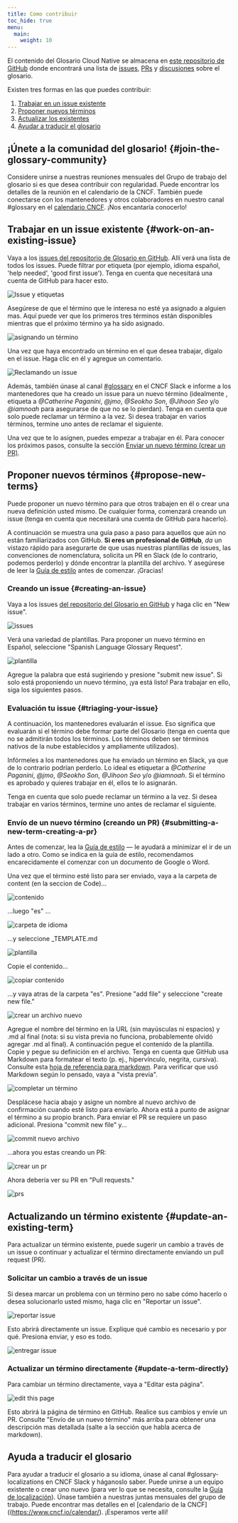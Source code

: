 ```yaml
---
title: Como contribuir
toc_hide: true
menu:
  main:
    weight: 10
---
```


El contenido del Glosario Cloud Native se almacena en [este repositorio de GitHub](https://github.com/cncf/glossary) donde encontrará una lista de [issues](https://github.com/cncf/glossary/issues), [PRs](https://github.com/cncf/glossary/pulls) y [discusiones](https://github.com/cncf/glossary/discussions) sobre el glosario.

Existen tres formas en las que puedes contribuir:

1) [Trabajar en un issue existente](#work-on-an-existing-issue)
2) [Proponer nuevos términos](#propose-new-terms)
3) [Actualizar los existentes](#update-an-existing-term)
4) [Ayudar a traducir el glosario](#help-translate-the-glossary)

## ¡Únete a la comunidad del glosario! {#join-the-glossary-community}
Considere unirse a nuestras reuniones mensuales del Grupo de trabajo del glosario si es que desea contribuir con regularidad. Puede encontrar los detalles de la reunión en el calendario de la CNCF. También puede conectarse con los mantenedores y otros colaboradores en nuestro canal #glossary en el [calendario CNCF](https://www.cncf.io/calendar/). ¡Nos encantaría conocerlo!

## Trabajar en un issue existente {#work-on-an-existing-issue}
Vaya a los [issues del repositorio de Glosario en GitHub](https://github.com/cncf/glossary/issues). Allí verá una lista de todos los issues. Puede filtrar por etiqueta (por ejemplo, idioma español, 'help needed', 'good first issue'). Tenga en cuenta que necesitará una cuenta de GitHub para hacer esto.

![Issue y etiquetas](/images/how-to/issue-and-labels.png)

Asegúrese de que el término que le interesa no esté ya asignado a alguien mas. Aquí puede ver que los primeros tres términos están disponibles mientras que el próximo término ya ha sido asignado.

![asignando un término](/images/how-to/howto-04.png)

Una vez que haya encontrado un término en el que desea trabajar, dígalo en el issue. Haga clic en él y agregue un comentario.

![Reclamando un issue](/images/how-to/claiming-an-issue.png)

Además, también únase al canal [#glossary](https://cloud-native.slack.com/archives/C02TX20MQBB) en el CNCF Slack e informe a los mantenedores que ha creado un issue para un nuevo término (idealmente , etiqueta a _@Catherine Paganini_, _@jmo_, _@Seokho Son_, _@Jihoon Seo_ y/o _@iamnoah_ para asegurarse de que no se lo pierdan). Tenga en cuenta que solo puede reclamar un término a la vez. Si desea trabajar en varios términos, termine uno antes de reclamar el siguiente.

Una vez que te lo asignen, puedes empezar a trabajar en él. Para conocer los próximos pasos, consulte la sección [Enviar un nuevo término (crear un PR)](#submitting-a-new-term-creating-a-pr).

## Proponer nuevos términos {#propose-new-terms}
Puede proponer un nuevo término para que otros trabajen en él o crear una nueva definición usted mismo. De cualquier forma, comenzará creando un issue (tenga en cuenta que necesitará una cuenta de GitHub para hacerlo).

A continuación se muestra una guía paso a paso para aquellos que aún no están familiarizados con GitHub. **Si eres un profesional de GitHub**, *da* un vistazo rápido para asegurarte de que usas nuestras plantillas de issues, las convenciones de nomenclatura, solicita un PR en Slack (de lo contrario, podemos perderlo) y dónde encontrar la plantilla del archivo. Y asegúrese de leer la [Guía de estilo](/style-guide/) antes de comenzar. ¡Gracias!

### Creando un issue {#creating-an-issue}
Vaya a los issues [del repositorio del Glosario en GitHub](https://github.com/cncf/glossary/issues) y haga clic en "New issue".

![issues](/images/how-to/howto-01.png)

Verá una variedad de plantillas. Para proponer un nuevo término en Español, seleccione "Spanish Language Glossary Request".

![plantilla](/images/how-to/english-issue-template.jpg)

Agregue la palabra que está sugiriendo y presione "submit new issue". Si solo está proponiendo un nuevo término, ¡ya está listo! Para trabajar en ello, siga los siguientes pasos.


### Evaluación tu issue {#triaging-your-issue}
A continuación, los mantenedores evaluarán el issue. Eso significa que evaluarán si el término debe formar parte del Glosario (tenga en cuenta que no se admitirán todos los términos. Los términos deben ser términos nativos de la nube establecidos y ampliamente utilizados).

Infórmeles a los mantenedores que ha enviado un término en Slack, ya que de lo contrario podrían perderlo. Lo ideal es etiquetar a _@Catherine Paganini_, _@jmo_, _@Seokho Son_, _@Jihoon Seo_ y/o _@iamnoah_. Si el término es aprobado y quieres trabajar en él, ellos te lo asignarán.

Tenga en cuenta que solo puede reclamar un término a la vez. Si desea trabajar en varios términos, termine uno antes de reclamar el siguiente.

### Envío de un nuevo término (creando un PR) {#submitting-a-new-term-creating-a-pr}

Antes de comenzar, lea la [Guía de estilo](/style-guide/) — le ayudará a minimizar el ir de un lado a otro. Como se indica en la guía de estilo, recomendamos encarecidamente el comenzar con un documento de Google o Word.

Una vez que el término esté listo para ser enviado, vaya a la carpeta de content (en la seccion de Code)…

![contenido](/images/how-to/howto-05.png)

…luego "es" …

![carpeta de idioma](/images/how-to/howto-06.png)

…y seleccione _TEMPLATE.md

![plantilla](/images/how-to/howto-07.png)

Copie el contenido…

![copiar contenido](/images/how-to/howto-08.png)

…y vaya atras de la carpeta "es". Presione "add file" y seleccione "create new file."

![crear un archivo nuevo](/images/how-to/howto-09.png)

Agregue el nombre del término en la URL (sin mayúsculas ni espacios) y .md al final (nota: si su vista previa no funciona, probablemente olvidó agregar .md al final). A continuación pegue el contenido de la plantilla. Copie y pegue su definición en el archivo. Tenga en cuenta que GitHub usa Markdown para formatear el texto (p. ej., hipervínculo, negrita, cursiva). Consulte esta [hoja de referencia para markdown](https://www.markdownguide.org/cheat-sheet/). Para verificar que usó Markdown según lo pensado, vaya a "vista previa". 

![completar un término](/images/how-to/howto-10.png)

Desplácese hacia abajo y asigne un nombre al nuevo archivo de confirmación cuando esté listo para enviarlo. Ahora está a punto de asignar el término a su propio branch. Para enviar el PR se requiere un paso adicional. Presiona "commit new file" y... 

![commit nuevo archivo](/images/how-to/howto-11.png)

…ahora you estas creando un PR:

![crear un pr](/images/how-to/howto-12.png)

Ahora debería ver su PR en "Pull requests."

![prs](/images/how-to/howto-13.png)

## Actualizando un término existente {#update-an-existing-term}
Para actualizar un término existente, puede sugerir un cambio a través de un issue o continuar y actualizar el término directamente enviando un pull request (PR). 

### Solicitar un cambio a través de un issue
Si desea marcar un problema con un término pero no sabe cómo hacerlo o desea solucionarlo usted mismo, haga clic en "Reportar un issue".

![reportar issue](/images/how-to/howto-14.png)

Esto abrirá directamente un issue. Explique qué cambio es necesario y por qué. Presiona enviar, y eso es todo.

![entregar issue](/images/how-to/howto-15.png)

### Actualizar un término directamente {#update-a-term-directly}
Para cambiar un término directamente, vaya a "Editar esta página".

![edit this page](/images/how-to/howto-16.png)

Esto abrirá la página de término en GitHub. Realice sus cambios y envíe un PR. Consulte "Envío de un nuevo término" más arriba para obtener una descripción mas detallada (salte a la sección que habla acerca de markdown).

## Ayuda a traducir el glosario
Para ayudar a traducir el glosario a su idioma, únase al canal #glossary-localizations en CNCF Slack y háganoslo saber. Puede unirse a un equipo existente o crear uno nuevo (para ver lo que se necesita, consulte la [Guía de localización](https://github.com/cncf/glossary/blob/main/LOCALIZATION.md)). Únase también a nuestras juntas mensuales del grupo de trabajo. Puede encontrar mas detalles en el [calendario de la CNCF]((https://www.cncf.io/calendar/). ¡Esperamos verte allí!




